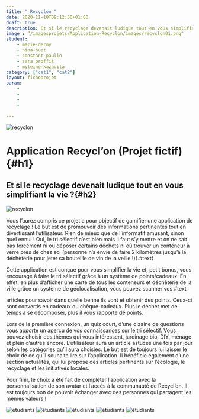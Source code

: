 ```yaml
---
title: " Recyclon "
date: 2020-11-18T09:12:50+01:00
draft: true
description: Et si le recyclage devenait ludique tout en vous simplifiant la vie ?
image : “/imagesprojets/Application-Recyclon/images/recyclon01.png"
student:
    - marie-dermy
    - nina-huet
    - constant-paulin
    - sara proffit
    - myleine-kazadila  
category: ["cat1", "cat2"]   
layout: ficheprojet
param:
    - 
    -
    -
    -

---
```


![recyclon](/imagesprojets/Application-Recyclon/images/recyclon01.png#firstimg)

# Application Recycl’on (Projet fictif){#h1}

## Et si le recyclage devenait ludique tout en vous simplifiant la vie ?{#h2}

![recyclon](/imagesprojets/Application-Recyclon/images/recyclon02.png#secondimg)



Vous l’aurez compris ce projet a pour objectif de gamifier une application de recyclage ! Le but est de promouvoir des informations pertinentes tout en divertissant l’utilisateur. Rien de mieux que de l’informatif amusant, sinon quel ennui ! Oui, le tri sélectif c’est bien mais il faut s’y mettre et on ne sait pas forcément ni où déposer certains déchets ni où trouver un conteneur à verre près de chez soi (personne n’a envie de faire 2 kilomètres jusqu’à la déchèterie pour jeter sa bouteille de vin de la veille !){.#text}



Cette application est conçue pour vous simplifier la vie et, petit bonus, vous encourage à faire le tri sélectif grâce à un système de points/cadeaux. En effet, en plus d’afficher une carte de tous les conteneurs et déchèterie de la ville grâce un système de géolocalisation, vous pouvez scanner vos #text

articles pour savoir dans quelle benne ils vont et obtenir des points. Ceux-ci sont convertis en cadeaux ou chèque-cadeaux. Plus le déchet met de temps à se décomposer, plus il vous rapporte de points.


Lors de la première connexion, un quiz court, d’une dizaine de questions vous apporte un aperçu de vos connaissances sur le tri sélectif. Vous pouvez choisir des thèmes qui vous intéressent, jardinage bio, DIY, ménage et plein d’autres encore. L’utilisateur aura un article astuces une fois par jour selon les catégories qu’il aura choisies. Le but est de toujours lui laisser le choix de ce qu’il souhaite lire sur l’application. Il bénéficie également d’une section actualités, qui lui propose des articles pertinents sur l’écologie, le recyclage et les initiatives locales.

Pour finir, le choix a été fait de compléter l’application avec la personnalisation de son avatar et l’accès à la communauté de Recycl’on. Il est toujours bon de pouvoir échanger avec des personnes qui partagent les mêmes valeurs !    



![étudiants](/imagesprojets/Application-Recyclon/participants/constantpaulinwd.png#center) 
![étudiants](/imagesprojets/Application-Recyclon/participants/mariedermywd.png#center)
![étudiants](/imagesprojets/Application-Recyclon/participants/myleinekazadilam.png#center)
![étudiants](/imagesprojets/Application-Recyclon/participants/ninahuetwd.jpg#center)
![étudiants](/imagesprojets/Application-Recyclon/participants/saraproffitwd.png#center)

